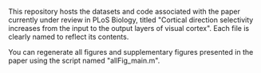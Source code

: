 This repository hosts the datasets and code associated with the paper currently under review in PLoS Biology, titled "Cortical direction selectivity increases from the input to the output layers of visual cortex". Each file is clearly named to reflect its contents. 

You can regenerate all figures and supplementary figures presented in the paper using the script named "allFig_main.m".

